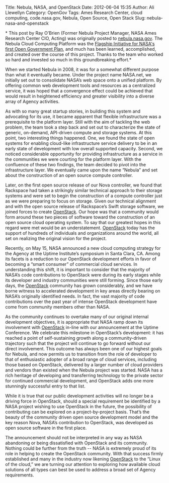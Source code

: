 Title: Nebula, NASA, and OpenStack
Date: 2012-06-04 15:35
Author: Ali Llewellyn
Category: OpenGov
Tags: Ames Research Center, cloud computing, code.nasa.gov, Nebula, Open Source, Open Stack
Slug: nebula-nasa-and-openstack

* This post by Ray O’Brien (Former Nebula Project Manager, NASA Ames
Research Center CIO, Acting) was originally posted to
[nebula.nasa.gov][]. The Nebula Cloud Computing Platform was the
[Flagship Initiative for NASA's first Open Government Plan][], and much
has been learned, accomplished, and created over the course of this
project. Thanks to the team who worked so hard and invested so much in
this groundbreaking effort.*

When we started Nebula in 2008, it was for a somewhat different purpose
than what it eventually became. Under the project name NASA.net, we
initially set out to consolidate NASA’s web space onto a unified
platform. By offering common web development tools and resources as a
centralized service, it was hoped that a convergence effect could be
achieved that would result in heightened efficiency and greater
visibility into a diverse array of Agency activities.

As with so many great startup stories, in building this system and
advocating for its use, it became apparent that flexible infrastructure
was a prerequisite to the platform layer. Still with the aim of tackling
the web problem, the team took a step back and set out to characterize
the state of generic, on-demand, API-driven compute and storage systems.
At this point, two interesting things happened. One, we found the state
of open systems for enabling cloud-like infrastructure service delivery
to be in an early state of development with low overall supported
capacity. Second, we noticed considerable opportunity for providing
infrastructure as a service in the communities we were courting for the
platform layer. With the confluence of these two findings, the team
decided to pivot into the infrastructure layer. We eventually came upon
the name “Nebula” and set about the construction of an open source
compute controller.

Later, on the first open source release of our Nova controller, we found
that Rackspace had taken a strikingly similar technical approach to
their storage systems and were set to begin the construction of a
compute controller just as we were preparing to focus on storage. Given
our technical alignment and with the open source release of Rackspace’s
Swift storage software, we joined forces to create [OpenStack][]. Our
hope was that a community would form around these two pieces of software
toward the construction of an open source cloud operating system. To say
that our greatest hopes in this regard were met would be an
understatement. [OpenStack][1] today has the support of hundreds of
individuals and organizations around the world, all set on realizing the
original vision for the project.

Recently, on May 15, NASA announced a new cloud computing strategy for
the Agency at the Uptime Institute’s symposium in Santa Clara, CA. Among
its facets is a reduction to our OpenStack development efforts in favor
of becoming a “smart consumer” of commercial cloud services. In
understanding this shift, it is important to consider that the majority
of NASA’s code contributions to OpenStack were during its early stages
while its developer and industry communities were still forming. Since
those early days, the [OpenStack][1] community has grown considerably,
and we have borne witness to accelerated development in key areas
directly bearing on NASA’s originally identified needs. In fact, the
vast majority of code contributions over the past year of intense
OpenStack development have come from community members other than NASA.

As the community continues to overtake many of our original internal
development objectives, it is appropriate that NASA ramp down its
involvement with [OpenStack][1] in-line with our announcement at the
Uptime Conference. We celebrate this milestone in OpenStack’s
development: it has reached a point of self-sustaining growth along a
community-driven trajectory such that the project will continue to go
forward without our direct involvement. This outcome has always been one
of our highest goals for Nebula, and now permits us to transition from
the role of developer to that of enthusiastic adopter of a broad range
of cloud services, including those based on OpenStack, delivered by a
larger number of cloud providers and vendors than existed when the
Nebula project was started. NASA has a rich heritage of developing and
transferring technology to the private sector for continued commercial
development, and OpenStack adds one more stunningly successful entry to
that list.

While it is true that our public development activities will no longer
be a driving force in OpenStack, should a special requirement be
identified by a NASA project wishing to use OpenStack in the future, the
possibility of contributing can be explored on a project-by-project
basis. That’s the beauty of the community driven open source development
model and the key reason Nova, NASA’s contribution to OpenStack, was
developed as open source software in the first place.

The announcement should not be interpreted in any way as NASA abandoning
or being dissatisfied with OpenStack and its community. Nothing could be
further from the truth -- NASA is extremely proud of its role in helping
to create the OpenStack community. With that success firmly established
and many in the industry now likening [OpenStack][1] to the “Linux of
the cloud,” we are turning our attention to exploring how available
cloud solutions of all types can best be used to address a broad set of
Agency requirements.

  [nebula.nasa.gov]: http://nebula.nasa.gov/
  [Flagship Initiative for NASA's first Open Government Plan]: http://www.nasa.gov/open/plan/nebula.html
  [OpenStack]: http://openstack.org
  [1]: http://openstack.org/
